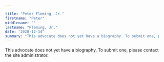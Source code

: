 ```yaml
---

title: "Peter Fleming, Jr."
firstname: "Peter"
middlename: ""
lastname: "Fleming, Jr."
date: "2020-12-14"
summary: "This advocate does not yet have a biography. To submit one, please contact the site administrator."
---
```

This advocate does not yet have a biography. To submit one, please contact the site administrator.

